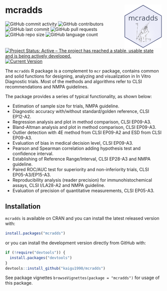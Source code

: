 
<!-- README.md is generated from README.Rmd. Please edit that file -->

# mcradds <a href='https://github.com/kaigu1990/mcradds'><img src="man/figures/logo.png" align="right" height="139" style="max-width: 100%;"/></a>

<!-- start badges -->

![GitHub commit
activity](https://img.shields.io/github/commit-activity/m/kaigu1990/mcradds)
![GitHub
contributors](https://img.shields.io/github/contributors/kaigu1990/mcradds)
![GitHub last
commit](https://img.shields.io/github/last-commit/kaigu1990/mcradds)
![GitHub pull
requests](https://img.shields.io/github/issues-pr/kaigu1990/mcradds)
![GitHub repo
size](https://img.shields.io/github/repo-size/kaigu1990/mcradds)
![GitHub language
count](https://img.shields.io/github/languages/count/kaigu1990/mcradds)
[![Project Status: Active – The project has reached a stable, usable
state and is being actively
developed.](https://www.repostatus.org/badges/latest/active.svg)](https://www.repostatus.org/#active)
[![Current
Version](https://img.shields.io/github/r-package/v/kaigu1990/mcradds/main?color=purple&label=package%20version)](https://github.com/kaigu1990/mcradds/tree/main)
<!-- end badges -->

The `mcradds` R package is a complement to `mcr` package, contains
common and solid functions for designing, analyzing and visualization in
In Vitro Diagnostic trials. Most of the methods and algorithms refer to
CLSI recommendations and NMPA guidelines.

The package provides a series of typical functionality, as shown below:

- Estimation of sample size for trials, NMPA guideline.
- Diagnostic accuracy with/without standard/golden reference, CLSI
  EP12-A2.
- Regression analysis and plot in method comparison, CLSI EP09-A3.
- Bland-Altman analysis and plot in method comparison, CLSI EP09-A3.
- Outlier detection with 4E method from CLSI EP09-A2 and ESD from CLSI
  EP09-A3.
- Evaluation of bias in medical decision level, CLSI EP09-A3.
- Pearson and Spearman correlation adding hypothesis test and confidence
  interval.
- Establishing of Reference Range/Interval, CLSI EP28-A3 and NMPA
  guideline.
- Paired ROC/AUC test for superiority and non-inferiority trials, CLSI
  EP05-A3/EP15-A3.
- Reproducibility analysis (reader precision) for immunohistochemical
  assays, CLSI I/LA28-A2 and NMPA guideline.
- Evaluation of precision of quantitative measurements, CLSI EP05-A3.

## Installation

`mcradds` is available on CRAN and you can install the latest released
version with:

``` r
install.packages("mcradds")
```

or you can install the development version directly from GitHub with:

``` r
if (!require("devtools")) {
  install.packages("devtools")
}
devtools::install_github("kaigu1990/mcradds")
```

See package vignettes `browseVignettes(package = "mcradds")` for usage
of this package.

